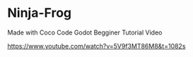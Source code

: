 # Ninja-Frog
 Made with Coco Code Godot Begginer Tutorial Video

https://www.youtube.com/watch?v=5V9f3MT86M8&t=1082s
